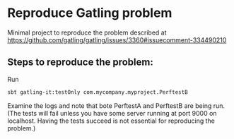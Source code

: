 # Reproduce Gatling problem

Minimal project to reproduce the problem described at https://github.com/gatling/gatling/issues/3360#issuecomment-334490210

## Steps to reproduce the problem:

Run
```bash
sbt gatling-it:testOnly com.mycompany.myproject.PerftestB
```

Examine the logs and note that bote PerftestA and PerftestB are being run. (The tests will fail unless you have some server running at port 9000 on localhost. Having the tests succeed is not essential for reproducing the problem.)
